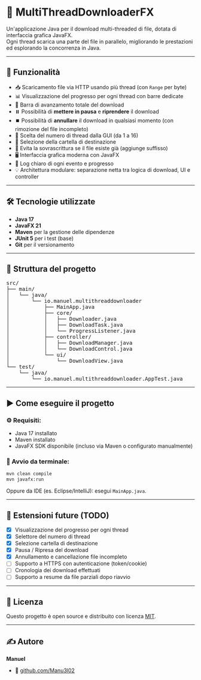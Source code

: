# 🧵 MultiThreadDownloaderFX

Un'applicazione Java per il download multi-threaded di file, dotata di interfaccia grafica JavaFX.  
Ogni thread scarica una parte del file in parallelo, migliorando le prestazioni ed esplorando la concorrenza in Java.

---

## 🚀 Funzionalità

- 📥 Scaricamento file via HTTP usando più thread (con `Range` per byte)
- 📊 Visualizzazione del progresso per ogni thread con barre dedicate
- 📶 Barra di avanzamento totale del download
- ⏸️ Possibilità di **mettere in pausa** e **riprendere** il download
- ⏹️ Possibilità di **annullare** il download in qualsiasi momento (con rimozione del file incompleto)
- 🧠 Scelta del numero di thread dalla GUI (da 1 a 16)
- 📂 Selezione della cartella di destinazione
- 🚫 Evita la sovrascrittura se il file esiste già (aggiunge suffisso)
- 🖥️ Interfaccia grafica moderna con JavaFX
- 📄 Log chiaro di ogni evento e progresso
- 💡 Architettura modulare: separazione netta tra logica di download, UI e controller

---

## 🛠️ Tecnologie utilizzate

- **Java 17**
- **JavaFX 21**
- **Maven** per la gestione delle dipendenze
- **JUnit 5** per i test (base)
- **Git** per il versionamento

---

## 🧩 Struttura del progetto

<pre>
src/
├── main/
│   └── java/
│       └── io.manuel.multithreaddownloader
│           ├── MainApp.java
│           ├── core/
│           │   ├── Downloader.java
│           │   ├── DownloadTask.java
│           │   └── ProgressListener.java
│           ├── controller/
│           │   ├── DownloadManager.java
│           │   └── DownloadControl.java
│           └── ui/
│               └── DownloadView.java
└── test/
    └── java/
        └── io.manuel.multithreaddownloader.AppTest.java
</pre>

---

## ▶️ Come eseguire il progetto

### ⚙️ Requisiti:

- Java 17 installato
- Maven installato
- JavaFX SDK disponibile (incluso via Maven o configurato manualmente)

### 🧪 Avvio da terminale:

```bash
mvn clean compile
mvn javafx:run
````

Oppure da IDE (es. Eclipse/IntelliJ): esegui `MainApp.java`.

---

## 🔭 Estensioni future (TODO)

* [x] Visualizzazione del progresso per ogni thread
* [x] Selettore del numero di thread
* [x] Selezione cartella di destinazione
* [x] Pausa / Ripresa del download
* [x] Annullamento e cancellazione file incompleto
* [ ] Supporto a HTTPS con autenticazione (token/cookie)
* [ ] Cronologia dei download effettuati
* [ ] Supporto a resume da file parziali dopo riavvio

---

## 🪪 Licenza

Questo progetto è open source e distribuito con licenza [MIT](LICENSE).

---

## ✍️ Autore

**Manuel**

* 🔗 [github.com/Manu3l02](https://github.com/Manu3l02)